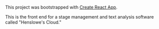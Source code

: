This project was bootstrapped with [Create React App](https://github.com/facebookincubator/create-react-app).

This is the front end for a stage management and text analysis software called "Henslowe's Cloud."
